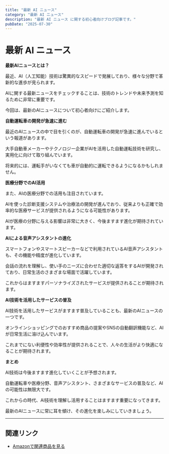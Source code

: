 ```yaml
---
title: "最新 AI ニュース"
category: "最新 AI ニュース"
description: "最新 AI ニュース に関する初心者向けブログ記事です。"
pubDate: "2025-07-30"
---
```


# 最新 AI ニュース

**最新AIニュースとは？**

最近、AI（人工知能）技術は驚異的なスピードで発展しており、様々な分野で革新的な進歩が見られます。

AIに関する最新ニュースをチェックすることは、技術のトレンドや未来予測を知るために非常に重要です。

今回は、最新のAIニュースについて初心者向けにご紹介します。



**自動運転車の開発が急速に進む**

最近のAIニュースの中で目を引くのが、自動運転車の開発が急速に進んでいるという報道があります。

大手自動車メーカーやテクノロジー企業がAIを活用した自動運転技術を研究し、実用化に向けて取り組んでいます。

将来的には、運転手がいなくても車が自動的に運転できるようになるかもしれません。



**医療分野でのAI活用**

また、AIの医療分野での活用も注目されています。

AIを使った診断支援システムや治療法の開発が進んでおり、従来よりも正確で効率的な医療サービスが提供されるようになる可能性があります。

AIが医療の分野に与える影響は非常に大きく、今後ますます進化が期待されています。



**AIによる音声アシスタントの進化**

スマートフォンやスマートスピーカーなどで利用されているAI音声アシスタントも、その機能や精度が進化しています。

会話の流れを理解し、使い手のニーズに合わせた適切な返答をするAIが開発されており、日常生活のさまざまな場面で活躍しています。

これからはますますパーソナライズされたサービスが提供されることが期待されます。



**AI技術を活用したサービスの普及**

AI技術を活用したサービスがますます普及していることも、最新のAIニュースの一つです。

オンラインショッピングでのおすすめ商品の提案やSNSの自動翻訳機能など、AIが日常生活に溶け込んでいます。

これまでにない利便性や効率性が提供されることで、人々の生活がより快適になることが期待されます。



**まとめ**

AI技術は今後ますます進化していくことが予想されます。

自動運転車や医療分野、音声アシスタント、さまざまなサービスの普及など、AIの可能性は無限大です。

これからの時代、AI技術を理解し活用することはますます重要になってきます。

最新のAIニュースに常に耳を傾け、その進化を楽しみにしていきましょう。



---

## 関連リンク

- [Amazonで関連商品を見る](https://www.amazon.co.jp/s?k=%E6%9C%80%E6%96%B0+AI+%E3%83%8B%E3%83%A5%E3%83%BC%E3%82%B9&tag=autowritehubai-22)
